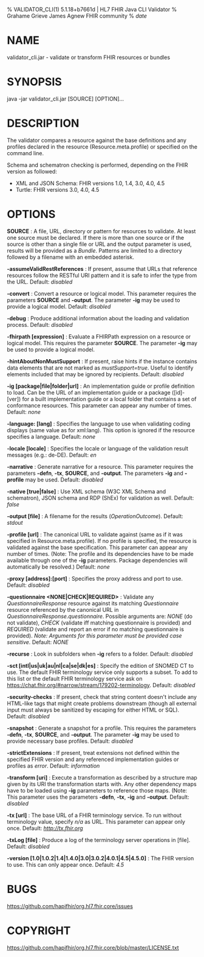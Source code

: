 % VALIDATOR\_CLI(1) 5.1.18+b7661d | HL7 FHIR Java CLI Validator
% Grahame Grieve
  James Agnew
  FHIR community
% $date$

# NAME
validator\_cli.jar - validate or transform FHIR resources or bundles

# SYNOPSIS
java -jar validator\_cli.jar [SOURCE] [OPTION]...

# DESCRIPTION
The validator compares a resource against the base definitions and any profiles
declared in the resource (Resource.meta.profile) or specified on the command
line.

Schema and schematron checking is performed, depending on the FHIR version
as followed:

- XML and JSON Schema: FHIR versions 1.0, 1.4, 3.0, 4.0, 4.5
- Turtle: FHIR versions 3.0, 4.0, 4.5

# OPTIONS

**SOURCE**
: A file, URL, directory or pattern for resources to validate. At least one
  source must be declared. If there is more than one source or if the source 
  is other than a single file or URL and the output parameter is used, results
  will be provided as a *Bundle*. Patterns are limited to a directory 
  followed by a filename with an embedded asterisk.

**-assumeValidRestReferences**
: If present, assume that URLs that reference resources follow the RESTful
  URI pattern and it is safe to infer the type from the URL.
  Default: *disabled*

**-convert**
: Convert a resource or logical model. This parameter requires the parameters
  **SOURCE** and **-output**. The parameter **-ig** may be used to provide
  a logical model.
  Default: *disabled*

**-debug**
: Produce additional information about the loading and validation process.
  Default: *disabled*

**-fhirpath [expression]**
: Evaluate a FHIRPath expression on a resource or logical model. This requires
  the parameter **SOURCE**. The parameter **-ig** may be used to provide a
  logical model.

**-hintAboutNonMustSupport**
: If present, raise hints if the instance contains data elements that are not
  marked as *mustSupport=true*. Useful to identify elements included that may
  be ignored by recipients.
  Default: *disabled*

**-ig [package|file|folder|url]**
: An implementation guide or profile definition to load. Can be 
  the URL of an implementation guide or a package ([id]-[ver]) for
  a built implementation guide or a local folder that contains a
  set of conformance resources. This parameter can appear any number of times.
  Default: *none*

**-language: [lang]**
: Specifies the language to use when validating coding displays (same value as
  for xml:lang). This option is ignored if the resource specifies a language.
  Default: *none*

**-locale [locale]**
: Specifies the locale or language of the validation result messages
  (e.g.: de-DE).
  Default: *en*

**-narrative**
: Generate narrative for a resource. This parameter requires the parameters
  **-defn**, **-tx**, **SOURCE**, and **-output**. The parameters
  **-ig** and **-profile** may be used.
  Default: *disabled*

**-native [true|false]**
: Use XML schema (W3C XML Schema and schematron), JSON schema and RDP (ShEx)
  for validation as well.
  Default: *false*

**-output [file]**
: A filename for the results (*OperationOutcome*).
  Default: *stdout*

**-profile [url]**
: The canonical URL to validate against (same as if it was specified in 
  Resource.meta.profile). If no profile is specified, the resource is 
  validated against the base specification. This parameter can appear any 
  number of times. (Note: The profile and its dependencies have to be made 
  available through one of the **-ig** parameters. Package dependencies will 
  automatically be resolved.)
  Default: *none*

**-proxy [address]:[port]**
: Specifies the proxy address and port to use.
  Default: *disabled*

**-questionnaire <NONE|CHECK|REQUIRED>**
: Validate any *QuestionnaireResponse* resource against its matching
  *Questionnaire* resource referenced by the canonical URL in 
  *QuestionnaireResponse.questionnaire*. Possible arguments are: *NONE* 
  (do not validate), *CHECK* (validate iff matching questionnaire is provided)
  and *REQUIRED* (validate and report an error if no matching questionnaire is
  provided). *Note: Arguments for this parameter must be provided case
  sensitive.* Default: *NONE*

**-recurse**
: Look in subfolders when **-ig** refers to a folder.
  Default: *disabled*

**-sct [intl|us|uk|au|nl|ca|se|dk|es]**
: Specify the edition of SNOMED CT to use. The default FHIR terminology
  service only supports a subset. To add to this list or the default FHIR
  terminology service ask on https://chat.fhir.org/#narrow/stream/179202-terminology.
  Default: *disabled*

**-security-checks**
: If present, check that string content doesn't include any HTML-like tags that
  might create problems downstream (though all external input must always be
  sanitized by escaping for either HTML or SQL).
  Default: *disabled*

**-snapshot**
: Generate a snapshot for a profile. This requires the parameters **-defn**,
  **-tx**, **SOURCE**, and **-output**. The parameter **-ig** may be
  used to provide necessary base profiles.
  Default: *disabled*

**-strictExtensions**
: If present, treat extensions not defined within the specified FHIR version
  and any referenced implementation guides or profiles as *error*.
  Default: *information*

**-transform [uri]**
: Execute a transformation as described by a structure map given by its
  URI the transformation starts with. Any other dependency maps have to be
  loaded using **-ig** parameters to reference those maps. (Note: This
  parameter uses the parameters **-defn**, **-tx**, **-ig** and **-output**.
  Default: *disabled*

**-tx [url]**
: The base URL of a FHIR terminology service. To run without terminology
  value, specify *n/a* as URL. This parameter can appear only once.
  Default: *http://tx.fhir.org*

**-txLog [file]**
: Produce a log of the terminology server operations in [file].
  Default: *disabled*

**-version [1.0|1.0.2|1.4|1.4.0|3.0|3.0.2|4.0.1|4.5|4.5.0]**
: The FHIR version to use. This can only appear once.
  Default: *4.5*

# BUGS

https://github.com/hapifhir/org.hl7.fhir.core/issues

# COPYRIGHT

https://github.com/hapifhir/org.hl7.fhir.core/blob/master/LICENSE.txt
